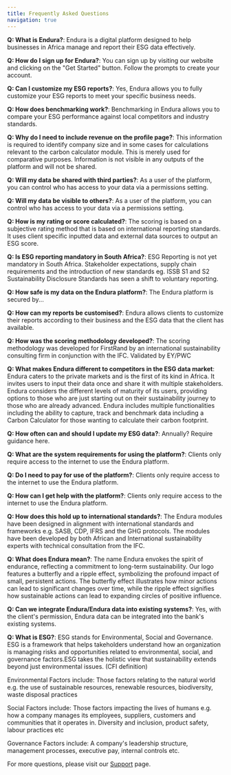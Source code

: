```yaml
---
title: Frequently Asked Questions
navigation: true
---
```


**Q: What is Endura?**: Endura is a digital platform designed to help businesses in Africa manage and report their ESG data effectively.

**Q: How do I sign up for Endura?**: You can sign up by visiting our website and clicking on the "Get Started" button. Follow the prompts to create your account.

**Q: Can I customize my ESG reports?**: Yes, Endura allows you to fully customize your ESG reports to meet your specific business needs.

**Q: How does benchmarking work?**: Benchmarking in Endura allows you to compare your ESG performance against local competitors and industry standards.

**Q: Why do I need to include revenue on the profile page?**: This information is required to identify company size and in some cases for calculations relevant to the carbon calculator module. This is merely used for comparative purposes. Information is not visible in any outputs of the platform and will not be shared.

**Q: Will my data be shared with third parties?**: As a user of the platform, you can control who has access to your data via a permissions setting.

**Q: Will my data be visible to others?**: As a user of the platform, you can control who has access to your data via a permissions setting.

**Q: How is my rating or score calculated?**: The scoring is based on a subjective rating method that is based on international reporting standards. It uses client specific inputted data and external data sources to output an ESG score.

**Q: Is ESG reporting mandatory in South Africa?**: ESG Reporting is not yet mandatory in South Africa. Stakeholder expectations, supply chain requirements and the introduction of new standards eg. ISSB S1 and S2 Sustainability Disclosure Standards has seen a shift to voluntary reporting.

**Q: How safe is my data on the Endura platform?**: The Endura platform is secured by...

**Q: How can my reports be customised?**: Endura allows clients to customize their reports according to their business and the ESG data that the client has available.

**Q: How was the scoring methodology developed?**: The scoring methodology was developed for FirstRand by an international sustainability consulting firm in conjunction with the IFC. Validated by EY/PWC

**Q: What makes Endura different to competitors in the ESG data market**: Endura caters to the private markets and is the first of its kind in Africa. It invites users to input their data once and share it with multiple stakeholders. Endura considers the different levels of maturity of its users, providing options to those who are just starting out on their sustainability journey to those who are already advanced. Endura includes multiple functionalities including the ability to capture, track and benchmark data including a Carbon Calculator for those wanting to calculate their carbon footprint.

**Q: How often can and should I update my ESG data?**: Annually? Require guidance here.

**Q: What are the system requirements for using the platform?**: Clients only require access to the internet to use the Endura platform.

**Q: Do I need to pay for use of the platform?**: Clients only require access to the internet to use the Endura platform.

**Q: How can I get help with the platform?**: Clients only require access to the internet to use the Endura platform.

**Q: How does this hold up to international standards?**: The Endura modules have been designed in alignment with international standards and frameworks e.g. SASB, CDP, IFRS and the GHG protocols. The modules have been developed by both African and International sustainability experts with technical consultation from the IFC.

**Q: What does Endura mean?**: The name Endura envokes the spirit of endurance, reflecting a commitment to long-term sustainability. Our logo features a butterfly and a ripple effect, symbolizing the profound impact of small, persistent actions. The butterfly effect illustrates how minor actions can lead to significant changes over time, while the ripple effect signifies how sustainable actions can lead to expanding circles of positive influence.

**Q: Can we integrate Endura/Endura data into existing systems?**: Yes, with the client's permission, Endura data can be integrated into the bank's existing systems.

**Q: What is ESG?**: ESG stands for Environmental, Social and Governance. ESG is a framework that helps takeholders understand how an organization is managing risks and opportunities related to environmental, social, and governance factors.ESG takes the holistic view that sustainability extends beyond just environmental issues. (CFI definition)

Environmental Factors include: Those factors relating to the natural world e.g. the use of sustainable resources, renewable resources, biodiversity, waste disposal practices

Social Factors include: Those factors impacting the lives of humans e.g. how a company manages its employees, suppliers, customers and communities that it operates in. Diversity and inclusion, product safety, labour practices etc

Governance Factors include: A company's leadership structure, management processes, executive pay, internal controls etc.

For more questions, please visit our [Support](../support/contact-support) page.
